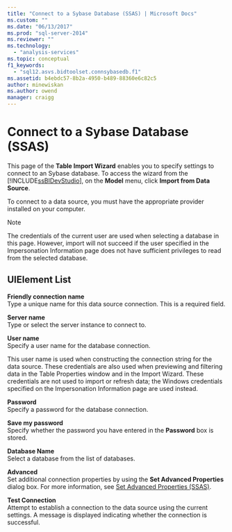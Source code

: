 ```yaml
---
title: "Connect to a Sybase Database (SSAS) | Microsoft Docs"
ms.custom: ""
ms.date: "06/13/2017"
ms.prod: "sql-server-2014"
ms.reviewer: ""
ms.technology: 
  - "analysis-services"
ms.topic: conceptual
f1_keywords: 
  - "sql12.asvs.bidtoolset.connsybasedb.f1"
ms.assetid: b4ebdc57-8b2a-4950-b489-88360e6c82c5
author: minewiskan
ms.author: owend
manager: craigg
---
```

# Connect to a Sybase Database (SSAS)
  This page of the **Table Import Wizard** enables you to specify settings to connect to an Sybase database. To access the wizard from the [!INCLUDE[ssBIDevStudio](../includes/ssbidevstudio-md.md)], on the **Model** menu, click **Import from Data Source**.  
  
 To connect to a data source, you must have the appropriate provider installed on your computer.  
  
> [!NOTE]  
>  The credentials of the current user are used when selecting a database in this page. However, import will not succeed if the user specified in the Impersonation Information page does not have sufficient privileges to read from the selected database.  
  
## UIElement List  
 **Friendly connection name**  
 Type a unique name for this data source connection. This is a required field.  
  
 **Server name**  
 Type or select the server instance to connect to.  
  
 **User name**  
 Specify a user name for the database connection.  
  
 This user name is used when constructing the connection string for the data source. These credentials are also used when previewing and filtering data in the Table Properties window and in the Import Wizard. These credentials are not used to import or refresh data; the Windows credentials specified on the Impersonation Information page are used instead.  
  
 **Password**  
 Specify a password for the database connection.  
  
 **Save my password**  
 Specify whether the password you have entered in the **Password** box is stored.  
  
 **Database Name**  
 Select a database from the list of databases.  
  
 **Advanced**  
 Set additional connection properties by using the **Set Advanced Properties** dialog box. For more information, see [Set Advanced Properties &#40;SSAS&#41;](set-advanced-properties-ssas.md).  
  
 **Test Connection**  
 Attempt to establish a connection to the data source using the current settings. A message is displayed indicating whether the connection is successful.  
  
  

